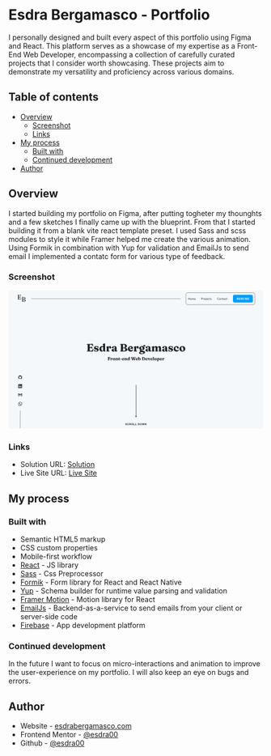 # Esdra Bergamasco - Portfolio

I personally designed and built every aspect of this portfolio using Figma and React. This platform serves as a showcase of my expertise as a Front-End Web Developer, encompassing a collection of carefully curated projects that I consider worth showcasing. These projects aim to demonstrate my versatility and proficiency across various domains.

## Table of contents

-    [Overview](#overview)
     -    [Screenshot](#screenshot)
     -    [Links](#links)
-    [My process](#my-process)
     -    [Built with](#built-with)
     -    [Continued development](#continued-development)
-    [Author](#author)

## Overview

I started building my portfolio on Figma, after putting togheter my thounghts and a few sketches I finally came up with the blueprint. From that I started building it from a blank vite react template preset. I used Sass and scss modules to style it while Framer helped me create the various animation. Using Formik in combination with Yup for validation and EmailJs to send email I implemented a contatc form for various type of feedback.

### Screenshot

![portfolio preview](./Screenshot.png)

### Links

-    Solution URL: [Solution](https://github.com/esdra00/my-portfolio)
-    Live Site URL: [Live Site](https://www.esdrabergamasco.com/)

## My process

### Built with

-    Semantic HTML5 markup
-    CSS custom properties
-    Mobile-first workflow
-    [React](https://reactjs.org/) - JS library
-    [Sass](https://sass-lang.com) - Css Preprocessor
-    [Formik](https://formik.org) - Form library for React and React Native
-    [Yup](https://github.com/jquense/yup) - Schema builder for runtime value parsing and validation
-    [Framer Motion](https://www.framer.com/motion/animation/) - Motion library for React
-    [EmailJs](https://www.emailjs.com) - Backend-as-a-service to send emails from your client or server-side code
-    [Firebase](https://firebase.google.com) - App development platform 

### Continued development

In the future I want to focus on micro-interactions and animation to improve the user-experience on my portfolio. I will also keep an eye on bugs and errors.

## Author

-    Website - [esdrabergamasco.com](https://www.esdrabergamasco.com)
-    Frontend Mentor - [@esdra00](https://www.frontendmentor.io/profile/esdra00)
-    Github - [@esdra00](https://github.com/esdra00)

